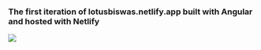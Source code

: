 
### The first iteration of lotusbiswas.netlify.app built with Angular and hosted with Netlify

<img src="https://lotusbiswas.netlify.app/assets/image/personal-web.png">
